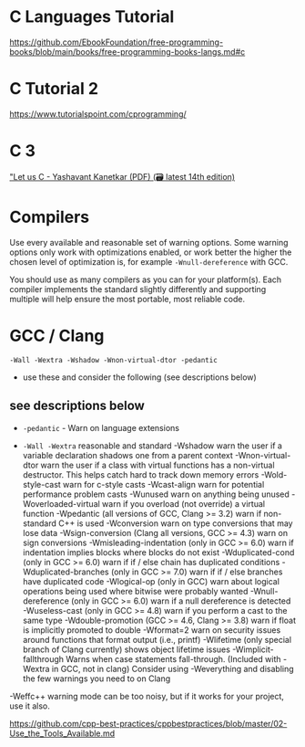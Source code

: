 # C Languages Tutorial

https://github.com/EbookFoundation/free-programming-books/blob/main/books/free-programming-books-langs.md#c

# C Tutorial 2

https://www.tutorialspoint.com/cprogramming/

# C 3

["Let us C - Yashavant Kanetkar (PDF) (🗃️ latest 14th edition)](https://ia903402.us.archive.org/1/items/let-us-c/LET%20US%20C.pdf)

# Compilers

Use every available and reasonable set of warning options. Some warning options only work with optimizations enabled, or work better the higher the chosen level of optimization is, for example 
```-Wnull-dereference```
 with GCC.

You should use as many compilers as you can for your platform(s). Each compiler implements the standard slightly differently and supporting multiple will help ensure the most portable, most reliable code.

# GCC / Clang
```-Wall -Wextra -Wshadow -Wnon-virtual-dtor -pedantic``` 
- use these and consider the following (see descriptions below)

## see descriptions below

- ```-pedantic``` - Warn on language extensions

- ```-Wall -Wextra``` reasonable and standard
-Wshadow warn the user if a variable declaration shadows one from a parent context
-Wnon-virtual-dtor warn the user if a class with virtual functions has a non-virtual destructor. This helps catch hard to track down memory errors
-Wold-style-cast warn for c-style casts
-Wcast-align warn for potential performance problem casts
-Wunused warn on anything being unused
-Woverloaded-virtual warn if you overload (not override) a virtual function
-Wpedantic (all versions of GCC, Clang >= 3.2) warn if non-standard C++ is used
-Wconversion warn on type conversions that may lose data
-Wsign-conversion (Clang all versions, GCC >= 4.3) warn on sign conversions
-Wmisleading-indentation (only in GCC >= 6.0) warn if indentation implies blocks where blocks do not exist
-Wduplicated-cond (only in GCC >= 6.0) warn if if / else chain has duplicated conditions
-Wduplicated-branches (only in GCC >= 7.0) warn if if / else branches have duplicated code
-Wlogical-op (only in GCC) warn about logical operations being used where bitwise were probably wanted
-Wnull-dereference (only in GCC >= 6.0) warn if a null dereference is detected
-Wuseless-cast (only in GCC >= 4.8) warn if you perform a cast to the same type
-Wdouble-promotion (GCC >= 4.6, Clang >= 3.8) warn if float is implicitly promoted to double
-Wformat=2 warn on security issues around functions that format output (i.e., printf)
-Wlifetime (only special branch of Clang currently) shows object lifetime issues
-Wimplicit-fallthrough Warns when case statements fall-through. (Included with -Wextra in GCC, not in clang)
Consider using -Weverything and disabling the few warnings you need to on Clang

-Weffc++ warning mode can be too noisy, but if it works for your project, use it also.

https://github.com/cpp-best-practices/cppbestpractices/blob/master/02-Use_the_Tools_Available.md